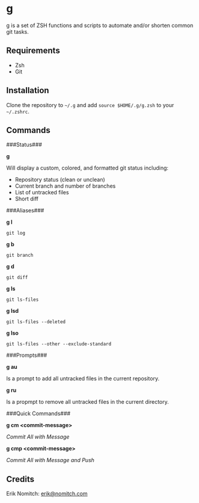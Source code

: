 g
=
g is a set of ZSH functions and scripts to automate and/or shorten common git tasks.

Requirements
------------
* Zsh
* Git

Installation
------------
Clone the repository to `~/.g` and add `source $HOME/.g/g.zsh` to your `~/.zshrc`.

Commands
--------


###Status###

**g**

Will display a custom, colored, and formatted git status including:
* Repository status (clean or unclean)
* Current branch and number of branches
* List of untracked files
* Short diff

###Aliases###

**g l**

`git log`

**g b**

`git branch`

**g d**

`git diff`

**g ls**

`git ls-files`

**g lsd**

`git ls-files --deleted`

**g lso**

`git ls-files --other --exclude-standard`

###Prompts###

**g au**

Is a prompt to add all untracked files in the current repository.

**g ru**

Is a propmpt to remove all untracked files in the current directory.

###Quick Commands###

**g cm \<commit-message\>**

*Commit All with Message*

**g cmp \<commit-message\>**

*Commit All with Message and Push*

Credits
-------
Erik Nomitch: erik@nomitch.com
